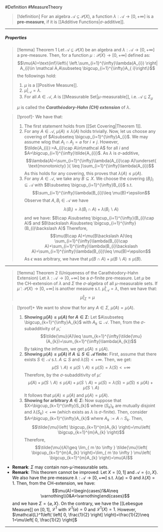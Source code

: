 #Definition #MeasureTheory 

> [!definition]
> For an algebra $\mathcal{A}\subseteq \mathcal{P}(X)$, a function $\lambda:\mathcal{A} \to[0,+\infty]$ is a **pre-measure**, if it is [[Additive Functions|$\sigma$-additive]].
---
##### Properties
> [!lemma] Theorem 1
> Let $\mathcal A\subseteq \mathcal P(X)$ be an algebra and $\lambda:\mathcal{A}\to[0,+\infty]$ a pre-measure. Then, for a function $\mu:\mathcal{P}(X)\to[0,+\infty]$ defined as: $$\mu(A)=\text{inf}\left\{  \left.\sum_{i=1}^{\infty}\lambda(A_{i})  \right| A_{i}\in \mathcal A,A\subseteq \bigcup_{i=1}^{\infty}A_{ i}\right\}$$the followings hold:
> 1. $\mu$ is a [[Positive Measure]].
> 2. $\left. \mu \right|_{\mathcal{A}}=\lambda$.
> 4. For all $A\in\mathcal A$, $A$ is [[Measurable Set|$\mu$-measurable]], i.e. $\mathcal{A}\subseteq\Sigma_{\mu}$
>    
> $\mu$ is called the ***Carathéodory-Hahn (CH) extension*** of $\lambda$.

> [!proof]-
 > We have that: 
> 1. The first statement holds from [[Set Covering|Theorem 1]].
> 2. For any $A\in\mathcal A$, $\mu(A)\leq\lambda(A)$ holds trivially. Now, let us choose any covering of $A\subseteq \bigcup_{i=1}^{\infty}A_{i}$. We may assume wlog that $A_{i}\cap A_{j}=\varnothing$ for $i\neq j$. However, $\tilde{A_{i}}:=A_{i}\cap A\in\mathcal A$ for all $i$ and $A=\bigcup_{i=1}^{\infty}\tilde{A_{i}}$. As $\lambda$ is $\sigma$-additive, $$\lambda(A)=\sum_{i=1}^{\infty}\lambda(A_{i}\cap A)\underset{ \text{monotonicty} }{ \leq }\sum_{i=1}^{\infty}\lambda(A_{i})$$
> 	As this holds for any covering, this proves that $\lambda(A)\leq \mu(A)$.
> 3. For any $A\in\mathcal A$, we take any $B\subseteq X$. We choose the covering $(B_{i})_{i}\subseteq\mathcal A$ with $B\subseteq \bigcup_{i=1}^{\infty}B_{i}$ s.t. $$\sum_{i=1}^{\infty}\lambda(B_{i})\leq \mu(B)+\epsilon$$Observe that $A,B_{i}\in \mathcal A$ we have $$\lambda(B_{i})=\lambda(B_{i}\cap A)+\lambda(B_{i}\backslash A)$$ and we have: $B\cap A\subseteq \bigcup_{i=1}^{\infty}(B_{i}\cap A)$ and $B\backslash A\subseteq \bigcup_{i=1}^{\infty}(B_{i}\backslash A)$
> 	Therefore, $$\mu(B\cap A)+\mu(B\backslash A)\leq \sum_{i=1}^{\infty}\lambda(B_{i}\cap A)+\sum_{i=1}^{\infty}\lambda(B_{i}\backslash A)=\sum_{i=1}^{\infty}\lambda(B_{i})\leq \mu(B)+\epsilon$$
> 	As $\epsilon$ was arbitrary, we have that $\mu(B\cap A)+\mu(B\backslash A)\leq \mu(B)$.

---

> [!lemma] Theorem 2 (Uniqueness of the Carathéodory-Hahn Extension)
> 	Let $\lambda:\mathcal{A} \to [0,+\infty]$ be a $\sigma$-finite pre-measure. Let $\mu$ be the CH-extension of $\lambda$ and $\Sigma$ the $\sigma$-algebra of all $\mu$-measurable sets. If $\tilde{\mu}:\mathcal{P}(X)\to[0,+\infty]$ is another measure s.t. $\left. \tilde{\mu} \right|_{\mathcal{A}}=\lambda$, then we have that: $$\left. \tilde{\mu} \right|_{\Sigma}=\mu$$

> [!proof]+
> We want to show that for any $A\in \Sigma$, $\tilde{\mu}(A)=\mu(A)$. 
> 1. **Showing $\tilde{\mu}(A)\leq \mu (A)$ for $A\in \Sigma$:**
> 	Let $A\subseteq \bigcup_{k=1}^{\infty}A_{k}$ with $A_{k}\subseteq \mathcal{A}$. Then, from the $\sigma$-subadditivity of $\tilde{\mu}$, $$\tilde{\mu}(A)\leq \sum_{k=1}^{\infty}\tilde{\mu}(A_{k})=\sum_{k=1}^{\infty}\lambda(A_{k})$$By taking the infimum, we get $\tilde{\mu}(A)\leq \mu(A)$.
> 2. **Showing $\mu(A)\leq \tilde{\mu}(A)$ if $A\subseteq S\in \mathcal{A}$ finite:**
>    First, assume that there exists $S\in \mathcal{A}$ s.t. $A\subseteq S$ and $\lambda(S)<+\infty$. Then, we get: $$\tilde{\mu}(S \backslash A)\leq \mu(S \backslash A)\leq \mu(S)=\lambda(S)<+\infty$$Therefore, by the $\sigma$-subadditivity of $\tilde{\mu}$: $$\tilde{\mu}(A)+\tilde{\mu}(S \backslash A)\leq \mu(A)+\mu(S \backslash A)=\mu(S)=\lambda(S)=\tilde{\mu}(S)\leq \tilde{\mu}(A)+\tilde{\mu}(S \backslash A)$$It follows that $\mu(A)\leq \tilde{\mu}(A)$ and $\mu(A)=\tilde{\mu}(A)$.
>  3. **Showing for arbitrary $A\in \Sigma$:**
>    Now suppose that $X=\bigcup_{k=1}^{\infty}S_{k}$ where $(S_{k})_{k}$ are mutually disjoint and $\lambda(S_{k})<+\infty$ (which exists as $\lambda$ is $\sigma$-finite).  Then, consider $A=\bigcup_{k=1}^{\infty}A_{k}$ where $A_{k}:=A \cap S_{k}$. Then, $$\tilde{\mu}\left( \bigcup_{k=1}^{m}A_{k} \right)=\mu\left( \bigcup_{k=1}^{m}A_{k} \right)$$Therefore, $$\tilde{\mu}(A)\geq \lim_{ m \to \infty } \tilde{\mu}\left( \bigcup_{k=1}^{m}A_{k} \right)=\lim_{ m \to \infty } \mu\left( \bigcup_{k=1}^{m}A_{k} \right)=\mu(A)$$
>
- **Remark**: $\Sigma$ may contain non-$\tilde{\mu}$-measurable sets.
- **Remark**: This theorem cannot be improved: Let $X=[0,1]$ and $\mathcal{A}=\{ \varnothing,X \}$. We also have the pre-measure $\lambda:\mathcal{A}\to[0,+\infty]$ s.t. $\lambda(\varnothing)=0$ and $\lambda(X)=1$. Then, from the CH-extension, we have:
	$$\mu(A)=\begin{cases}1&A\neq \varnothing\\0&A=\varnothing\end{cases}$$
	and we have $\Sigma=\{ \varnothing,X \}$. On the contrary, we have the [[Lebesgue Measure]] on $[0,1]$, $\mathcal{L}^1$ with $\mathcal{L}^1(\varnothing)=0$ and $\mathcal{L}^1(X)=1$. However, $\mathcal{L}^1\left( \left[ 0, \frac{1}{2} \right] \right)=\frac{1}{2}\neq 1=\mu\left[ 0, \frac{1}{2} \right]$

---